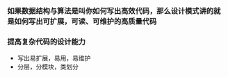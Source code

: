 ### 如果数据结构与算法是叫你如何写出高效代码，那么设计模式讲的就是如何写出可扩展，可读、可维护的高质量代码

### 提高复杂代码的设计能力 

- 写出易扩展，易用，易维护
- 分层，分模块，类划分